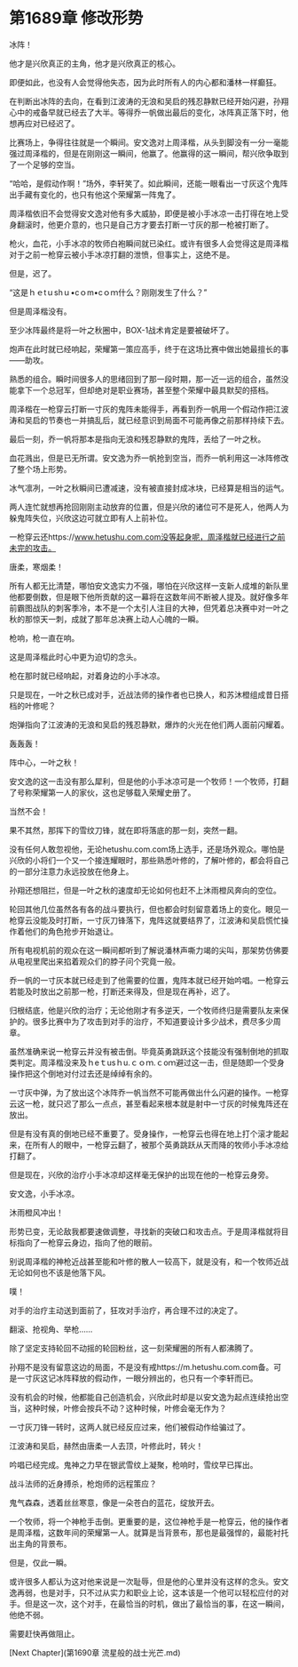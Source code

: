 # 第1689章 修改形势

冰阵！

他才是兴欣真正的主角，他才是兴欣真正的核心。

即便如此，也没有人会觉得他失态，因为此时所有人的内心都和潘林一样癫狂。

在判断出冰阵的去向，在看到江波涛的无浪和吴启的残忍静默已经开始闪避，孙翔心中的戒备早就已经去了大半。等得乔一帆做出最后的变化，冰阵真正落下时，他想再应对已经迟了。

比赛场上，争得往往就是一个瞬间。安文逸对上周泽楷，从头到脚没有一分一毫能强过周泽楷的，但是在刚刚这一瞬间，他赢了。他赢得的这一瞬间，帮兴欣争取到了一个足够的空当。

“哈哈，是假动作啊！”场外，李轩笑了。如此瞬间，还能一眼看出一寸灰这个鬼阵出手藏有变化的，也只有他这个荣耀第一阵鬼了。

周泽楷依旧不会觉得安文逸对他有多大威胁，即便是被小手冰凉一击打得在地上受身翻滚时，他更介意的，也只是自己方才要去打断一寸灰的那一枪被打断了。

枪火，血花，小手冰凉的牧师白袍瞬间就已染红。或许有很多人会觉得这是周泽楷对于之前一枪穿云被小手冰凉打翻的泄愤，但事实上，这绝不是。

但是，迟了。

“这是ｈｅtｕshｕ•cｏm•cｏｍ什么？刚刚发生了什么？”

但是周泽楷没有。

至少冰阵最终是将一叶之秋圈中，BOX-1战术肯定是要被破坏了。

炮声在此时就已经响起，荣耀第一策应高手，终于在这场比赛中做出她最擅长的事——助攻。

熟悉的组合。瞬时间很多人的思绪回到了那一段时期，那一近一远的组合，虽然没能拿下一个总冠军，但却绝对是职业赛场，甚至整个荣耀中最具默契的搭档。

周泽楷在一枪穿云打断一寸灰的鬼阵未能得手，再看到乔一帆用一个假动作把江波涛和吴启的节奏也一并搞乱后，就已经意识到局面不可能再像之前那样持续下去。

最后一刻，乔一帆将那本是指向无浪和残忍静默的鬼阵，丢给了一叶之秋。

血花溅出，但是已无所谓。安文逸为乔一帆抢到空当，而乔一帆利用这一冰阵修改了整个场上形势。

冰气凛冽，一叶之秋瞬间已遭减速，没有被直接封成冰块，已经算是相当的运气。

两人连忙就想再抢回刚刚主动放弃的位置，但是兴欣的诸位可不是死人，他两人为躲鬼阵失位，兴欣这边可就立即有人上前补位。

一枪穿云还https://www.hetushu.com.com没等起身呢，周泽楷就已经进行之前未完的攻击。

唐柔，寒烟柔！

所有人都无比清楚，哪怕安文逸实力不强，哪怕在兴欣这样一支新人成堆的新队里他都要倒数，但是眼下他所贡献的这一幕将在这数年间不断被人提及。就好像多年前霸图战队的刺客季冷，本不是一个太引人注目的大神，但凭着总决赛中对一叶之秋的那惊天一刺，成就了那年总决赛上动人心魄的一瞬。

枪响，枪一直在响。

这是周泽楷此时心中更为迫切的念头。

枪在那时就已经响起，对着身边的小手冰凉。

只是现在，一叶之秋已成对手，近战法师的操作者也已换人，和苏沐橙组成昔日搭档的叶修呢？

炮弹指向了江波涛的无浪和吴启的残忍静默，爆炸的火光在他们两人面前闪耀着。

轰轰轰！

阵中心，一叶之秋！

安文逸的这一击没有那么犀利，但是他的小手冰凉可是一个牧师！一个牧师，打翻了号称荣耀第一人的家伙，这也足够载入荣耀史册了。

当然不会！

果不其然，那挥下的雪纹刀锋，就在即将落底的那一刻，突然一翻。

没有任何人敢忽视他，无论hetushu.com.com场上选手，还是场外观众。哪怕是兴欣的小将们一个又一个接连耀眼时，那些熟悉叶修的，了解叶修的，都会将自己的一部分注意力永远投放在他身上。

孙翔还想阻拦，但是一叶之秋的速度却无论如何也赶不上沐雨橙风奔向的空位。

轮回其他几位虽然各有各的战斗要执行，但也都会时刻留意着场上的变化。眼见一枪穿云没能及时打断，一寸灰刀锋落下，鬼阵这就要结界了，江波涛和吴启慌忙操作着他们的角色抢步开始退让。

所有电视机前的观众在这一瞬间都听到了解说潘林声嘶力竭的尖叫，那架势仿佛要从电视里爬出来掐着观众们的脖子问个究竟一般。

乔一帆的一寸灰本就已经走到了他需要的位置，鬼阵本就已经开始吟唱。一枪穿云若能及时放出之前那一枪，打断还来得及，但是现在再补，迟了。

归根结底，他是兴欣的治疗；无论他刚才有多逆天，一个牧师终归是需要队友来保护的。很多比赛中为了攻击到对手的治疗，不知道要设计多少战术，费尽多少周章。

虽然准确来说一枪穿云并没有被击倒。毕竟英勇跳跃这个技能没有强制倒地的抓取类判定。周泽楷没来及ｈeｔusｈu.ｃｏｍ.ｃoｍ避过这一击，但是随即一个受身操作把这个倒地对付过去还是绰绰有余的。

一寸灰中弹，为了放出这个冰阵乔一帆当然不可能再做出什么闪避的操作。一枪穿云这一枪，就只迟了那么一点点，甚至看起来根本就是射中一寸灰的时候鬼阵还在放出。

但是有没有真的倒地已经不重要了。受身操作，一枪穿云也得在地上打个滚才能起来，在所有人的眼中，一枪穿云翻了，被那个英勇跳跃从天而降的牧师小手冰凉给打翻了。

但是现在，兴欣的治疗小手冰凉却这样毫无保护的出现在他的一枪穿云身旁。

安文逸，小手冰凉。

沐雨橙风冲出！

形势已变，无论敌我都要速做调整，寻找新的突破口和攻击点。于是周泽楷就将目标指向了一枪穿云身边，指向了他的眼前。

别说周泽楷的神枪近战甚至能和叶修的散人一较高下，就是没有，和一个牧师近战无论如何也不该是他落下风。

噗！

对手的治疗主动送到面前了，狂攻对手治疗，再合理不过的决定了。

翻滚、抢视角、举枪……

除了坚定支持轮回不动摇的轮回粉丝，这一刻荣耀圈的所有人都沸腾了。

孙翔不是没有留意这边的局面，不是没有戒https://m.hetushu.com.com备。可是一寸灰这记冰阵释放的假动作，一眼分辨出的，也只有一个李轩而已。

没有机会的时候，他都能自己创造机会，兴欣此时却是以安文逸为起点连续抢出空当，这种时候，叶修会按兵不动？这种时候，叶修会毫无作为？

一寸灰刀锋一转时，这两人就已经反应过来，他们被假动作给骗过了。

江波涛和吴启，赫然由唐柔一人去顶，叶修此时，转火！

吟唱已经完成。鬼神之力早在银武雪纹上凝聚，枪响时，雪纹早已挥出。

战斗法师的近身搏杀，枪炮师的远程策应？

鬼气森森，透着丝丝寒意，像是一朵苍白的蓝花，绽放开去。

一个牧师，将一个神枪手击倒。更重要的是，这位神枪手是一枪穿云，他的操作者是周泽楷，这数年间的荣耀第一人。就算是当背景布，那也是最强悍的，最能衬托出主角的背景布。

但是，仅此一瞬。

或许很多人都认为这对他来说是一次耻辱，但是他的心里并没有这样的念头。安文逸再弱，也是对手，只不过从实力和职业上论，这本该是一个他可以轻松应付的对手。但是这一次，这个对手，在最恰当的时机，做出了最恰当的事，在这一瞬间，他绝不弱。

需要赶快再做阻止。



[Next Chapter](第1690章 流星般的战士光芒.md)